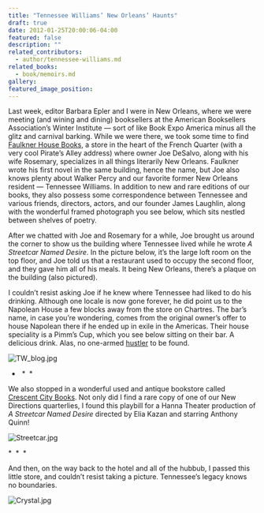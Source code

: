 ```yaml
---
title: "Tennessee Williams’ New Orleans’ Haunts"
draft: true
date: 2012-01-25T20:00:06-04:00
featured: false
description: ""
related_contributors:
  - author/tennessee-williams.md
related_books:
  - book/memoirs.md
gallery:
featured_image_position: 
---
```


Last week, editor Barbara Epler and I were in New Orleans, where we were meeting (and wining and dining) booksellers at the American Booksellers Association’s Winter Institute — sort of like Book Expo America minus all the glitz and carnival barking. While we were there, we took some time to find [Faulkner House Books](http://www.faulknerhouse.net/), a store in the heart of the French Quarter (with a very cool Pirate’s Alley address) where owner Joe DeSalvo, along with his wife Rosemary, specializes in all things literarily New Orleans. Faulkner wrote his first novel in the same building, hence the name, but Joe also knows plenty about Walker Percy and our favorite former New Orleans resident — Tennessee Williams. In addition to new and rare editions of our books, they also possess some correspondence between Tennessee and various friends, directors, actors, and our founder James Laughlin, along with the wonderful framed photograph you see below, which sits nestled between shelves of poetry. 

After we chatted with Joe and Rosemary for a while, Joe brought us around the corner to show us the building where Tennessee lived while he wrote _A Streetcar Named Desire_. In the picture below, it’s the large loft room on the top floor, and Joe told us that a restaurant used to occupy the second floor, and they gave him all of his meals. It being New Orleans, there’s a plaque on the building (also pictured).

I couldn’t resist asking Joe if he knew where Tennessee had liked to do his drinking. Although one locale is now gone forever, he did point us to the Napolean House a few blocks away from the store on Chartres. The bar’s name, in case you’re wondering, comes from the original owner’s offer to house Napolean there if he ended up in exile in the Americas. Their house speciality is a Pimm’s Cup, which you see below sitting on their bar. A delicious drink. Alas, no one-armed [hustler](http://ndbooks.com/book/tales-of-desire) to be found.

![TW_blog.jpg](http://ndbooks.com/images/journal/TW_blog.jpg)

*  *  *

We also stopped in a wonderful used and antique bookstore called [Crescent City Books](http://www.crescentcitybooks.com). Not only did I find a rare copy of one of our New Directions quarterlies, I found this playbill for a Hanna Theater production of _A Streetcar Named Desire_ directed by Elia Kazan and starring Anthony Quinn!

![Streetcar.jpg](http://ndbooks.com/images/journal/Streetcar.jpg)

*  *  *

And then, on the way back to the hotel and all of the hubbub, I passed this little store, and couldn’t resist taking a picture. Tennessee’s legacy knows no boundaries.

![Crystal.jpg](http://ndbooks.com/images/journal/Crystal.jpg)

